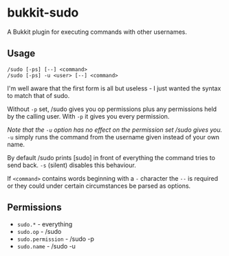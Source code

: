 bukkit-sudo
===========

A Bukkit plugin for executing commands with other usernames.

Usage
-----

    /sudo [-ps] [--] <command>
    /sudo [-ps] -u <user> [--] <command>

I'm well aware that the first form is all but useless - I just wanted the
syntax to match that of sudo.

Without `-p` set, /sudo gives you op permissions plus any permissions held by
the calling user. With `-p` it gives you every permission.

*Note that the `-u` option has no effect on the permission set /sudo gives
you.* `-u` simply runs the command from the username given instead of your own
name.

By default /sudo prints [sudo] in front of everything the command tries to
send back. `-s` (silent) disables this behaviour.

If `<command>` contains words beginning with a `-` character the `--` is
required or they could under certain circumstances be parsed as options.

Permissions
-----------

* `sudo.*` - everything
* `sudo.op` - /sudo
* `sudo.permission` - /sudo -p
* `sudo.name` - /sudo -u <user>
